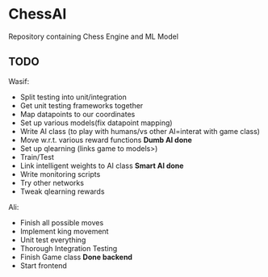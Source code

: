 # ChessAI

Repository containing Chess Engine and ML Model

## TODO
Wasif:
- Split testing into unit/integration
- Get unit testing frameworks together
- Map datapoints to our coordinates
- Set up various models(fix datapoint mapping)
- Write AI class (to play with humans/vs other AI=interat with game class)
- Move w.r.t. various reward functions
**Dumb AI done**
- Set up qlearning (links game to models>)
- Train/Test
- Link intelligent weights to AI class
**Smart AI done**
- Write monitoring scripts
- Try other networks
- Tweak qlearning rewards

Ali:
- Finish all possible moves
- Implement king movement
- Unit test everything
- Thorough Integration Testing
- Finish Game class
**Done backend**
- Start frontend
